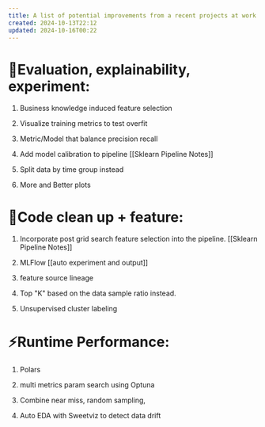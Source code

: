 ```yaml
---
title: A list of potential improvements from a recent projects at work
created: 2024-10-13T22:12
updated: 2024-10-16T00:22
---
```


# 🥼Evaluation, explainability, experiment:​

1. Business knowledge induced feature selection​

2. Visualize training metrics to test overfit​

3. Metric/Model that balance precision recall​

4. Add model calibration to pipeline [[Sklearn Pipeline Notes]]​ 

5. Split data by time group instead​

6. More and Better plots​

# 🧹Code clean up + feature:​

1. Incorporate post grid search feature selection into the pipeline. [[Sklearn Pipeline Notes]]​

2. MLFlow​ [[auto experiment and output]]

3. feature source lineage​

4. Top "K" based on the data sample ratio instead.​

5. Unsupervised cluster labeling​

# ⚡Runtime Performance:​

1. Polars ​

2. multi metrics param search using Optuna ​

3. Combine near miss, random sampling,​

4. Auto EDA with Sweetviz to detect data drift​
